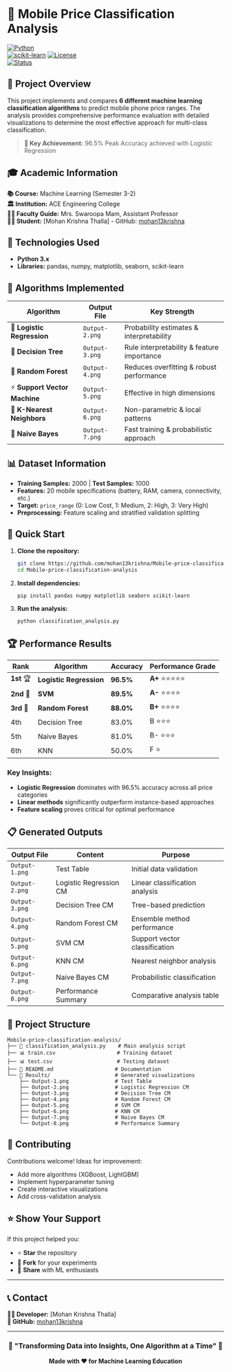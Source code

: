 # 📱 Mobile Price Classification Analysis

[![Python](https://img.shields.io/badge/Python-3.8+-blue.svg)](https://www.python.org/)   
[![scikit-learn](https://img.shields.io/badge/scikit--learn-1.0+-orange.svg)](https://scikit-learn.org/) 
[![License](https://img.shields.io/badge/License-MIT-green.svg)](LICENSE)       
[![Status](https://img.shields.io/badge/Status-Complete-success.svg)]()    
    
## 🚀 Project Overview  
  
This project implements and compares **6 different machine learning classification algorithms** to predict mobile phone price ranges. The analysis provides comprehensive performance evaluation with detailed visualizations to determine the most effective approach for multi-class classification.

> **🎯 Key Achievement:** 96.5% Peak Accuracy achieved with Logistic Regression 

## 🎓 Academic Information
    
**📚 Course:** Machine Learning (Semester 3-2)  
**🏛️ Institution:** ACE Engineering College   
**👩‍🏫 Faculty Guide:** Mrs. Swaroopa Mam, Assistant Professor  
**👨‍💻 Student:** [Mohan Krishna Thalla] - GitHub: [mohan13krishna](https://github.com/mohan13krishna)

## 🔧 Technologies Used

- **Python 3.x**
- **Libraries:** pandas, numpy, matplotlib, seaborn, scikit-learn

## 🤖 Algorithms Implemented

| Algorithm | Output File | Key Strength |
|-----------|-------------|--------------|
| 🔵 **Logistic Regression** | `Output-2.png` | Probability estimates & interpretability |
| 🌳 **Decision Tree** | `Output-3.png` | Rule interpretability & feature importance |
| 🌲 **Random Forest** | `Output-4.png` | Reduces overfitting & robust performance |
| ⚡ **Support Vector Machine** | `Output-5.png` | Effective in high dimensions |
| 👥 **K-Nearest Neighbors** | `Output-6.png` | Non-parametric & local patterns |
| 🎯 **Naive Bayes** | `Output-7.png` | Fast training & probabilistic approach |

## 📊 Dataset Information

- **Training Samples:** 2000 | **Test Samples:** 1000
- **Features:** 20 mobile specifications (battery, RAM, camera, connectivity, etc.)
- **Target:** `price_range` (0: Low Cost, 1: Medium, 2: High, 3: Very High)
- **Preprocessing:** Feature scaling and stratified validation splitting

## 🚀 Quick Start

1. **Clone the repository:**
   ```bash
   git clone https://github.com/mohan13krishna/Mobile-price-classification-analysis.git
   cd Mobile-price-classification-analysis
   ```

2. **Install dependencies:**
   ```bash
   pip install pandas numpy matplotlib seaborn scikit-learn
   ```

3. **Run the analysis:**
   ```bash
   python classification_analysis.py
   ```

## 🏆 Performance Results

| Rank | Algorithm | Accuracy | Performance Grade |
|------|-----------|----------|------------------|
| **1st** 🏆 | **Logistic Regression** | **96.5%** | **A+** ⭐⭐⭐⭐⭐ |
| **2nd** 🥈 | **SVM** | **89.5%** | **A-** ⭐⭐⭐⭐ |
| **3rd** 🥉 | **Random Forest** | **88.0%** | **B+** ⭐⭐⭐⭐ |
| 4th | Decision Tree | 83.0% | B ⭐⭐⭐ |
| 5th | Naive Bayes | 81.0% | B- ⭐⭐⭐ |
| 6th | KNN | 50.0% | F ⭐ |

### Key Insights:
- **Logistic Regression** dominates with 96.5% accuracy across all price categories
- **Linear methods** significantly outperform instance-based approaches
- **Feature scaling** proves critical for optimal performance

## 📋 Generated Outputs

| Output File | Content | Purpose |
|-------------|---------|---------|
| `Output-1.png` | Test Table | Initial data validation |
| `Output-2.png` | Logistic Regression CM | Linear classification analysis |
| `Output-3.png` | Decision Tree CM | Tree-based prediction |
| `Output-4.png` | Random Forest CM | Ensemble method performance |
| `Output-5.png` | SVM CM | Support vector classification |
| `Output-6.png` | KNN CM | Nearest neighbor analysis |
| `Output-7.png` | Naive Bayes CM | Probabilistic classification |
| `Output-8.png` | Performance Summary | Comparative analysis table |

## 📁 Project Structure

```
Mobile-price-classification-analysis/
├── 📄 classification_analysis.py    # Main analysis script
├── 📊 train.csv                    # Training dataset
├── 📊 test.csv                     # Testing dataset  
├── 📖 README.md                    # Documentation
└── 📁 Results/                     # Generated visualizations
    ├── Output-1.png               # Test Table
    ├── Output-2.png               # Logistic Regression CM
    ├── Output-3.png               # Decision Tree CM
    ├── Output-4.png               # Random Forest CM
    ├── Output-5.png               # SVM CM
    ├── Output-6.png               # KNN CM
    ├── Output-7.png               # Naive Bayes CM
    └── Output-8.png               # Performance Summary
```

## 🤝 Contributing

Contributions welcome! Ideas for improvement:
- Add more algorithms (XGBoost, LightGBM)
- Implement hyperparameter tuning
- Create interactive visualizations
- Add cross-validation analysis

## ⭐ Show Your Support

If this project helped you:
- ⭐ **Star** the repository
- 🍴 **Fork** for your experiments  
- 📢 **Share** with ML enthusiasts

---

## 📞 Contact

**👨‍💻 Developer:** [Mohan Krishna Thalla]  
**🔗 GitHub:** [mohan13krishna](https://github.com/mohan13krishna)  


---

<div align="center">

### 🌟 "Transforming Data into Insights, One Algorithm at a Time" 🌟

**Made with ❤️ for Machine Learning Education**

</div>

